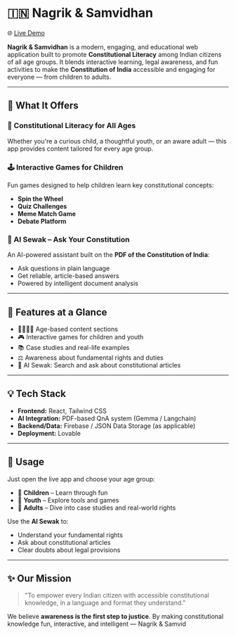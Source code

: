 # 🇮🇳 Nagrik & Samvidhan

🌐 [Live Demo](https://samvidhan-sagar-rangoli.lovable.app/)

**Nagrik & Samvidhan** is a modern, engaging, and educational web application built to promote **Constitutional Literacy** among Indian citizens of all age groups. It blends interactive learning, legal awareness, and fun activities to make the **Constitution of India** accessible and engaging for everyone — from children to adults.

---

## 🧠 What It Offers

### 🎯 Constitutional Literacy for All Ages
Whether you're a curious child, a thoughtful youth, or an aware adult — this app provides content tailored for every age group.

### 🕹️ Interactive Games for Children
Fun games designed to help children learn key constitutional concepts:
- **Spin the Wheel**
- **Quiz Challenges**
- **Meme Match Game**
- **Debate Platform**

### 🤖 AI Sewak – Ask Your Constitution
An AI-powered assistant built on the **PDF of the Constitution of India**:
- Ask questions in plain language
- Get reliable, article-based answers
- Powered by intelligent document analysis

---

## 🚀 Features at a Glance

- 👨‍👩‍👧‍👦 Age-based content sections
- 🎮 Interactive games for children and youth
- 📚 Case studies and real-life examples
- ⚖️ Awareness about fundamental rights and duties
- 🤖 AI Sewak: Search and ask about constitutional articles

---

## 💡 Tech Stack

- **Frontend:** React, Tailwind CSS
- **AI Integration:** PDF-based QnA system (Gemma / Langchain)
- **Backend/Data:** Firebase / JSON Data Storage (as applicable)
- **Deployment:** Lovable

---

## 📌 Usage

Just open the live app and choose your age group:
- 📘 **Children** – Learn through fun
- 📗 **Youth** – Explore tools and games
- 📕 **Adults** – Dive into case studies and real-world rights

Use the **AI Sewak** to:
- Understand your fundamental rights
- Ask about constitutional articles
- Clear doubts about legal provisions

---

## ✨ Our Mission

> "To empower every Indian citizen with accessible constitutional knowledge, in a language and format they understand."

We believe **awareness is the first step to justice**. By making constitutional knowledge fun, interactive, and intelligent — Nagrik & Samvid
